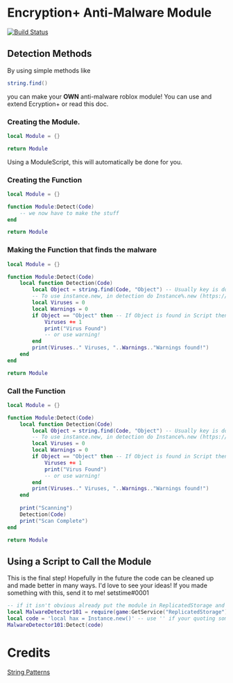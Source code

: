 # Encryption+ Anti-Malware Module
[![Build Status](https://travis-ci.org/joemccann/dillinger.svg?branch=master)](https://tiktok.com/@setstok)
## Detection Methods
By using simple methods like 
```lua 
string.find()
```
you can make your **OWN** anti-malware roblox module! You can use and extend Ecryption+ or read this doc.
### Creating the Module.
```lua
local Module = {}

return Module
```
Using a ModuleScript, this will automatically be done for you.
### Creating the Function
```lua
local Module = {}

function Module:Detect(Code)
    -- we now have to make the stuff
end

return Module
```
### Making the Function that finds the malware
```lua
local Module = {}

function Module:Detect(Code)
    local function Detection(Code)
        local Object = string.find(Code, "Object") -- Usually key is doing Instance.new or BodyColors
        -- To use instance.new, in detection do Instance%.new (https://developer.roblox.com/en-us/articles/string-patterns-reference)
        local Viruses = 0
        local Warnings = 0
        if Object == "Object" then -- If Object is found in Script then
            Viruses += 1
            print("Virus Found")
            -- or use warning!
        end
        print(Viruses.." Viruses, "..Warnings.."Warnings found!")
    end
end

return Module
```
### Call the Function
```lua
local Module = {}

function Module:Detect(Code)
    local function Detection(Code)
        local Object = string.find(Code, "Object") -- Usually key is doing Instance.new or BodyColors
        -- To use instance.new, in detection do Instance%.new (https://developer.roblox.com/en-us/articles/string-patterns-reference)
        local Viruses = 0
        local Warnings = 0
        if Object == "Object" then -- If Object is found in Script then
            Viruses += 1
            print("Virus Found")
            -- or use warning!
        end
        print(Viruses.." Viruses, "..Warnings.."Warnings found!")
    end
    
    print("Scanning")
    Detection(Code)
    print("Scan Complete")
end

return Module
```
## Using a Script to Call the Module
This is the final step! Hopefully in the future the code can be cleaned up and made better in many ways. I'd love to see your ideas!
If you made something with this, send it to me! setstime#0001
```lua
-- if it isn't obvious already put the module in ReplicatedStorage and call it AntiMalware
local MalwareDetector101 = require(game:GetService("ReplicatedStorage"):WaitForChild("AntiMalware"))
local code = 'local hax = Instance.new()' -- use '' if your quoting something with "" in your code
MalwareDetector101:Detect(code)
```
# Credits
[String Patterns](https://developer.roblox.com/en-us/articles/string-patterns-reference)

